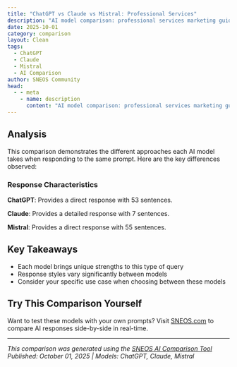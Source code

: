 ```yaml
---
title: "ChatGPT vs Claude vs Mistral: Professional Services"
description: "AI model comparison: professional services marketing guide..."
date: 2025-10-01
category: comparison
layout: Clean
tags:
  - ChatGPT
  - Claude
  - Mistral
  - AI Comparison
author: SNEOS Community
head:
  - - meta
    - name: description
      content: "AI model comparison: professional services marketing guide..."
---
```


<ChatComparison
  title="ChatGPT vs Claude vs Mistral: Professional Services"
  prompt="professional services marketing guide"
  :responses='{
    "ChatGPT": "Certainly! Below is a comprehensive Professional Services Marketing Guide to help you effectively market professional services such as consulting, legal, financial, IT, or any expertise-based service.\n\n---\n\n# Professional Services Marketing Guide\n\n## 1. Understand the Nature of Professional Services\n- **Intangibility**: Services cannot be seen or touched before purchase.\n- **Involvement**: Clients often participate closely in the service delivery.\n- **Customization**: Services are often tailored to each client\u2019s needs.\n- **Trust \u0026 Expertise**: Clients buy based on trust and perceived expertise.\n\n## 2. Define Your Target Market\n- Identify specific industries, company sizes, or roles (e.g., CFOs, HR managers).\n- Create buyer personas detailing demographics, challenges, goals, and decision criteria.\n- Understand client pain points and service needs.\n\n## 3. Develop a Strong Value Proposition\n- Clearly articulate what makes your service unique.\n- Focus on benefits and outcomes, not just features.\n- Use simple, jargon-free language emphasizing how problems are solved or opportunities created.\n\n## 4. Build a Personal and Firm Brand\n- Showcase expertise through thought leadership (articles, whitepapers, webinars).\n- Highlight credentials, certifications, case studies, and client testimonials.\n- Ensure consistency in messaging, visual identity, and tone.\n\n## 5. Content Marketing Strategy\n- **Content Types**: Blog posts, whitepapers, ebooks, case studies, newsletters, videos, podcasts.\n- Focus on educating and informing rather than just selling.\n- Use SEO best practices to attract organic search traffic.\n- Share content on social media platforms frequented by your audience (LinkedIn is essential for B2B professional services).\n\n## 6. Networking and Referrals\n- Attend industry conferences, seminars, and networking events.\n- Join professional associations and groups.\n- Encourage satisfied clients to provide referrals and testimonials.\n- Consider referral incentive programs or partnerships.\n\n## 7. Leverage Digital Marketing\n- Professional website optimized for usability and lead generation.\n- Utilize LinkedIn for direct outreach, posting content, and joining professional groups.\n- Email marketing campaigns targeting segmented lists.\n- Online advertising (Google Ads, LinkedIn Ads) focused on generating qualified leads.\n\n## 8. Sales and Relationship Management\n- Develop a consultative sales approach \u2014 focus on understanding client needs.\n- Use CRM systems to manage leads, clients, and follow-ups.\n- Regularly communicate with clients to nurture relationships and encourage repeat business.\n\n## 9. Pricing Strategy\n- Use value-based pricing rather than cost-based pricing.\n- Be transparent with pricing and clearly explain ROI.\n- Offer tiered packages or retainer options if suitable.\n\n## 10. Measure and Improve\n- Track marketing KPIs: website traffic, lead generation, conversion rates, client acquisition cost.\n- Collect client feedback regularly.\n- Adapt marketing strategies based on performance data and market changes.\n\n---\n\n### Additional Resources\n- Books: *\u201CThe Trusted Advisor\u201D by David H. Maister*, *\u201CProfessional Services Marketing\u201D by Mike Schultz*.\n- Tools: HubSpot, LinkedIn Sales Navigator, SEMrush, Google Analytics.\n\n---\n\nIf you want, I can help create a detailed marketing plan tailored to your specific professional service. Just let me know!",
    "Claude": "# Professional Services Marketing Guide\n\n## 1. Understanding Professional Services Marketing\n\nProfessional services marketing differs significantly from product marketing because you\u0027re selling expertise, relationships, and outcomes rather than tangible goods.\n\n### Key Characteristics:\n- **Intangible offerings** - Services can\u0027t be touched or tested beforehand\n- **High trust requirement** - Clients need confidence in your expertise\n- **Relationship-driven** - Long-term partnerships are crucial\n- **Outcome-focused** - Results matter more than process\n- **Personal brand importance** - Individual reputation carries significant weight\n\n## 2. Core Marketing Strategies\n\n### Content Marketing \u0026 Thought Leadership\n- **Blog regularly** about industry trends and insights\n- **Publish white papers** demonstrating deep expertise\n- **Create case studies** showcasing successful outcomes\n- **Speak at conferences** and industry events\n- **Contribute to trade publications** and media outlets\n\n### Relationship Building\n- **Network strategically** at industry events and associations\n- **Maintain an active referral program** with existing clients\n- **Build partnerships** with complementary service providers\n- **Engage in community involvement** and pro bono work\n- **Cultivate relationships** with former colleagues and clients\n\n### Digital Presence\n- **Professional website** with clear service descriptions and testimonials\n- **LinkedIn optimization** for both company and individual profiles\n- **Search engine optimization** for relevant industry keywords\n- **Email marketing** with valuable insights and updates\n- **Social media presence** on platforms where your audience is active\n\n## 3. Building Trust and Credibility\n\n### Demonstrate Expertise\n- Share **detailed case studies** (with client permission)\n- Obtain and display **industry certifications and credentials**\n- Collect and showcase **client testimonials and reviews**\n- Publish **research and original insights**\n- Maintain **professional association memberships**\n\n### Transparency and Communication\n- **Clearly explain your process** and methodologies\n- **Set realistic expectations** about timelines and outcomes\n- **Provide regular updates** during engagements\n- **Be honest about** what you can and cannot do\n- **Share your team\u0027s backgrounds** and qualifications\n\n## 4. Client Acquisition Strategies\n\n### Referral Marketing\n- **Ask satisfied clients** for referrals directly\n- **Create a formal referral program** with incentives\n- **Make it easy** for clients to refer you\n- **Follow up promptly** on referral leads\n- **Thank referral sources** appropriately\n\n### Proposal Development\n- **Listen carefully** to client needs during discovery\n- **Customize proposals** for each opportunity\n- **Focus on outcomes** rather than just activities\n- **Include relevant case studies** and testimonials\n- **Present clearly** with professional formatting\n\n### Networking and Business Development\n- **Attend industry conferences** and trade shows\n- **Join professional associations** and committees\n- **Participate in chamber of commerce** activities\n- **Engage in strategic partnerships** with other firms\n- **Maintain visibility** in your target market\n\n## 5. Digital Marketing Tactics\n\n### Website Optimization\n- **Mobile-responsive design** for all devices\n- **Clear service descriptions** with benefits focus\n- **Professional photography** and design\n- **Contact forms** and clear calls-to-action\n- **Fast loading speeds** and good user experience\n\n### Content Strategy\n- **Industry-specific blog posts** addressing common challenges\n- **Downloadable resources** like guides and templates\n- **Video content** explaining services or sharing insights\n- **Podcast appearances** or hosting your own show\n- **Webinars and virtual events** for lead generation\n\n### Social Media Marketing\n- **LinkedIn for B2B** relationship building and content sharing\n- **Twitter for** industry conversations and news sharing\n- **YouTube for** educational content and testimonials\n- **Industry-specific platforms** where your audience gathers\n- **Consistent posting schedule** with valuable content\n\n## 6. Measuring Marketing Success\n\n### Key Performance Indicators (KPIs)\n- **Lead generation metrics** (inquiries, proposals requested)\n- **Conversion rates** (proposals to clients, leads to meetings)\n- **Client acquisition cost** and lifetime value\n- **Website analytics** (traffic, engagement, conversions)\n- **Social media engagement** and follower growth\n\n### Client Metrics\n- **Client retention rate** and repeat business\n- **Referral generation** from existing clients\n- **Client satisfaction scores** and feedback\n- **Project profitability** and scope management\n- **Time to close** new business opportunities\n\n### Brand Awareness Metrics\n- **Search engine rankings** for target keywords\n- **",
    "Mistral": "Creating a comprehensive marketing guide for professional services involves understanding your target audience, leveraging digital and traditional marketing channels, and focusing on building trust and credibility. Here\u2019s a step-by-step guide to help you market your professional services effectively:\n\n### 1. Define Your Target Audience\n- **Identify Your Ideal Client:** Understand who your ideal client is, including demographics, industry, job title, and pain points.\n- **Create Buyer Personas:** Develop detailed profiles of your target clients to tailor your marketing efforts more effectively.\n\n### 2. Develop a Strong Brand Identity\n- **Brand Messaging:** Clearly articulate your unique value proposition, mission, and vision.\n- **Visual Identity:** Ensure consistency in your logo, color scheme, typography, and overall design.\n- **Tone and Voice:** Define how you communicate with your audience, whether it\u2019s formal, friendly, or authoritative.\n\n### 3. Build a Professional Website\n- **User-Friendly Design:** Ensure your website is easy to navigate and mobile-friendly.\n- **SEO Optimization:** Use keywords relevant to your services to improve search engine rankings.\n- **Content Quality:** Provide valuable content such as blog posts, case studies, and whitepapers.\n- **Call to Action (CTA):** Include clear CTAs to encourage visitors to take the next step, whether it\u2019s contacting you, downloading a resource, or scheduling a consultation.\n\n### 4. Leverage Content Marketing\n- **Blog:** Regularly publish articles that address your target audience\u2019s pain points and provide solutions.\n- **E-books and Whitepapers:** Offer in-depth resources that demonstrate your expertise.\n- **Webinars and Podcasts:** Host educational webinars or start a podcast to engage with your audience.\n- **Email Marketing:** Use email campaigns to nurture leads and keep your audience informed.\n\n### 5. Utilize Social Media\n- **Platform Selection:** Choose the platforms where your target audience is most active (e.g., LinkedIn for B2B, Facebook for B2C).\n- **Consistent Posting:** Share valuable content regularly to maintain visibility.\n- **Engagement:** Respond to comments and messages promptly to build relationships.\n- **Paid Advertising:** Consider using paid ads to reach a larger audience.\n\n### 6. Implement Search Engine Optimization (SEO)\n- **Keyword Research:** Identify relevant keywords and incorporate them into your website and content.\n- **On-Page SEO:** Optimize meta tags, headers, and URLs.\n- **Off-Page SEO:** Build high-quality backlinks through guest blogging, partnerships, and PR.\n- **Local SEO:** Optimize for local searches if your services are location-specific.\n\n### 7. Engage in Public Relations (PR)\n- **Press Releases:** Share significant news and achievements with media outlets.\n- **Media Relations:** Build relationships with journalists and influencers in your industry.\n- **Speaking Engagements:** Participate in industry conferences and events to establish thought leadership.\n\n### 8. Utilize Paid Advertising\n- **Google Ads:** Use pay-per-click (PPC) advertising to target specific keywords and demographics.\n- **Social Media Ads:** Run targeted ads on platforms like LinkedIn, Facebook, and Instagram.\n- **Retargeting:** Use retargeting ads to reach visitors who have shown interest but haven\u2019t converted.\n\n### 9. Build and Nurture Relationships\n- **Networking:** Attend industry events, join professional associations, and participate in online forums.\n- **Client Referrals:** Encourage satisfied clients to refer their colleagues and friends.\n- **Partnerships:** Collaborate with complementary businesses to cross-promote services.\n\n### 10. Measure and Analyze Performance\n- **Analytics Tools:** Use tools like Google Analytics, SEMrush, and social media insights to track performance.\n- **Key Performance Indicators (KPIs):** Monitor KPIs such as website traffic, conversion rates, lead generation, and client retention.\n- **Adjust Strategies:** Regularly review your data and adjust your marketing strategies accordingly.\n\n### 11. Focus on Client Experience\n- **Onboarding:** Ensure a smooth onboarding process for new clients.\n- **Communication:** Maintain open and transparent communication throughout the service delivery.\n- **Feedback:** Regularly seek feedback and use it to improve your services.\n\n### 12. Continuous Improvement\n- **Stay Updated:** Keep up with industry trends and new marketing techniques.\n- **Training:** Invest in continuous training for your marketing team.\n- **Innovate:** Be open to trying new marketing channels and strategies.\n\nBy following this guide, you can create a robust marketing strategy that effectively promotes your professional services and attracts the right clients."
  }'
  published-date="19:21"
/>

## Analysis

This comparison demonstrates the different approaches each AI model takes when responding to the same prompt. Here are the key differences observed:

### Response Characteristics

**ChatGPT**: Provides a direct response with 53 sentences. 

**Claude**: Provides a detailed response with 7 sentences. 

**Mistral**: Provides a direct response with 55 sentences. 

## Key Takeaways

- Each model brings unique strengths to this type of query
- Response styles vary significantly between models
- Consider your specific use case when choosing between these models

## Try This Comparison Yourself

Want to test these models with your own prompts? Visit [SNEOS.com](https://sneos.com) to compare AI responses side-by-side in real-time.

---

*This comparison was generated using the [SNEOS AI Comparison Tool](https://sneos.com)*
*Published: October 01, 2025 | Models: ChatGPT, Claude, Mistral*
